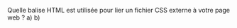 Quelle balise HTML est utilisée pour lier un fichier CSS externe à votre page web ?
a) <link>
b) <style>
c) <css>
d) <script>